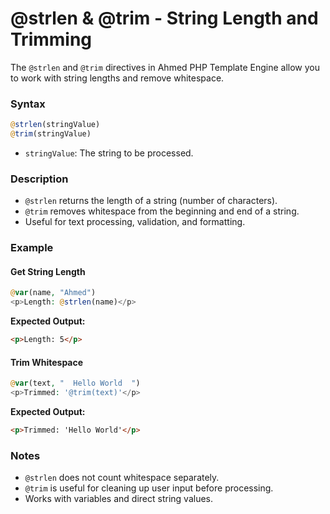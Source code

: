 # @strlen & @trim - String Length and Trimming

The `@strlen` and `@trim` directives in Ahmed PHP Template Engine allow you to work with string lengths and remove whitespace.

### Syntax

```php
@strlen(stringValue)
@trim(stringValue)
```

* `stringValue`: The string to be processed.

### Description

* `@strlen` returns the length of a string (number of characters).
* `@trim` removes whitespace from the beginning and end of a string.
* Useful for text processing, validation, and formatting.

### Example

#### Get String Length

```php
@var(name, "Ahmed")
<p>Length: @strlen(name)</p>
```

**Expected Output:**

```html
<p>Length: 5</p>
```

#### Trim Whitespace

```php
@var(text, "  Hello World  ")
<p>Trimmed: '@trim(text)'</p>
```

**Expected Output:**

```html
<p>Trimmed: 'Hello World'</p>
```

### Notes

* `@strlen` does not count whitespace separately.
* `@trim` is useful for cleaning up user input before processing.
* Works with variables and direct string values.
